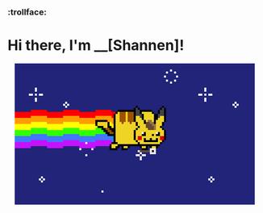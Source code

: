 ### :trollface:

<h1>
 Hi there, I'm __[Shannen]!
</h1>
<p align="center">
  <img src="e847f007653d406146a41c9ec6b034d5.gif" alt="animated" />
  
  
</p>

